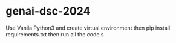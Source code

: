 # genai-dsc-2024

Use Vanila Python3 and create virtual environment then pip install requirements.txt then run all the code
s
